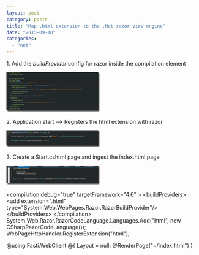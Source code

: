 ```yaml
---
layout: post
category: posts
title: "Map .html extension to the .Net razor view engine"
date: "2015-09-10"
categories: 
  - "net"
---
```


1\. Add the _buildProvider_ config for razor inside the compilation element

[![image](https://raw.githubusercontent.com/chrismckelt/chrismckelt.github.io/master/_posts/posts/images//image_thumb2.png "image")](/wp-content/uploads/2015/09/image2.png)

2\. Application start –> Registers the html extension with razor

[![image](https://raw.githubusercontent.com/chrismckelt/chrismckelt.github.io/master/_posts/posts/images//image_thumb1.png "image")](/wp-content/uploads/2015/09/image1.png)

3\. Create a Start.cshtml page and ingest the index.html page

[![image](https://raw.githubusercontent.com/chrismckelt/chrismckelt.github.io/master/_posts/posts/images//image_thumb3.png "image")](/wp-content/uploads/2015/09/image3.png)

<compilation debug\="true" targetFramework\="4.6" \> <buildProviders\> <add extension\=".html" type\="System.Web.WebPages.Razor.RazorBuildProvider"/> </buildProviders\> </compilation\> System.Web.Razor.RazorCodeLanguage.Languages.Add("html", new CSharpRazorCodeLanguage()); WebPageHttpHandler.RegisterExtension("html");

@using Fasti.WebClient @{ Layout \= null; @RenderPage("~/index.html") } <!-- Version + @System.Reflection.Assembly.GetAssembly(typeof (Startup)).GetName().Version.ToString(); \-->
